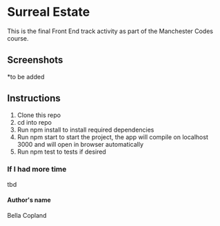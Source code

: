# Surreal Estate

This is the final Front End track activity as part of the Manchester Codes course.

## Screenshots 

*to be added 

## Instructions 

1. Clone this repo
2. cd into repo
3. Run npm install to install required dependencies
4. Run npm start to start the project, the app will compile on localhost 3000 and will open in browser automatically
5. Run npm test to tests if desired

### If I had more time

tbd

#### Author's name

Bella Copland 
